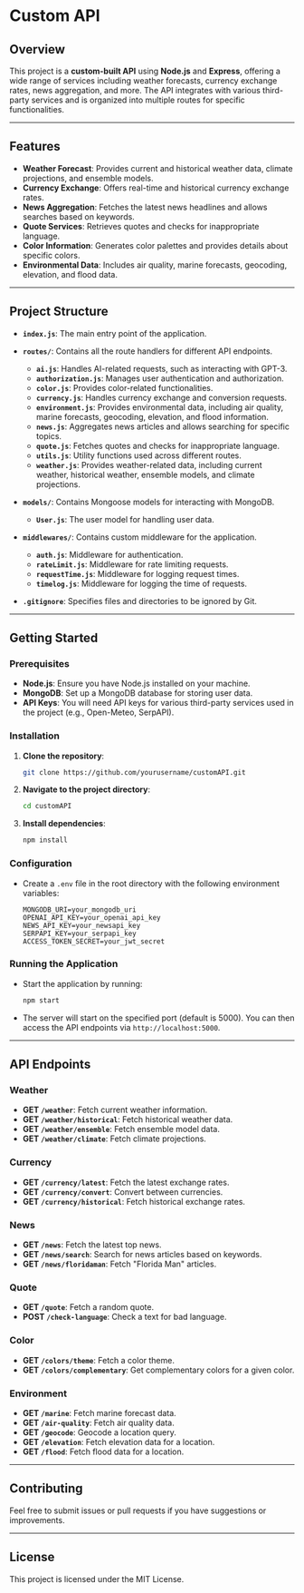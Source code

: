 
# **Custom API**

## **Overview**

This project is a **custom-built API** using **Node.js** and **Express**, offering a wide range of services including weather forecasts, currency exchange rates, news aggregation, and more. The API integrates with various third-party services and is organized into multiple routes for specific functionalities.

---

## **Features**

- **Weather Forecast**: Provides current and historical weather data, climate projections, and ensemble models.
- **Currency Exchange**: Offers real-time and historical currency exchange rates.
- **News Aggregation**: Fetches the latest news headlines and allows searches based on keywords.
- **Quote Services**: Retrieves quotes and checks for inappropriate language.
- **Color Information**: Generates color palettes and provides details about specific colors.
- **Environmental Data**: Includes air quality, marine forecasts, geocoding, elevation, and flood data.

---

## **Project Structure**

- **`index.js`**: The main entry point of the application.

- **`routes/`**: Contains all the route handlers for different API endpoints.
    - **`ai.js`**: Handles AI-related requests, such as interacting with GPT-3.
    - **`authorization.js`**: Manages user authentication and authorization.
    - **`color.js`**: Provides color-related functionalities.
    - **`currency.js`**: Handles currency exchange and conversion requests.
    - **`environment.js`**: Provides environmental data, including air quality, marine forecasts, geocoding, elevation, and flood information.
    - **`news.js`**: Aggregates news articles and allows searching for specific topics.
    - **`quote.js`**: Fetches quotes and checks for inappropriate language.
    - **`utils.js`**: Utility functions used across different routes.
    - **`weather.js`**: Provides weather-related data, including current weather, historical weather, ensemble models, and climate projections.

- **`models/`**: Contains Mongoose models for interacting with MongoDB.
    - **`User.js`**: The user model for handling user data.

- **`middlewares/`**: Contains custom middleware for the application.
    - **`auth.js`**: Middleware for authentication.
    - **`rateLimit.js`**: Middleware for rate limiting requests.
    - **`requestTime.js`**: Middleware for logging request times.
    - **`timelog.js`**: Middleware for logging the time of requests.

- **`.gitignore`**: Specifies files and directories to be ignored by Git.

---

## **Getting Started**

### **Prerequisites**

- **Node.js**: Ensure you have Node.js installed on your machine.
- **MongoDB**: Set up a MongoDB database for storing user data.
- **API Keys**: You will need API keys for various third-party services used in the project (e.g., Open-Meteo, SerpAPI).

### **Installation**

1. **Clone the repository**:
   ```bash
   git clone https://github.com/yourusername/customAPI.git
   ```

2. **Navigate to the project directory**:
   ```bash
   cd customAPI
   ```

3. **Install dependencies**:
   ```bash
   npm install
   ```

### **Configuration**

- Create a `.env` file in the root directory with the following environment variables:
   ```plaintext
   MONGODB_URI=your_mongodb_uri
   OPENAI_API_KEY=your_openai_api_key
   NEWS_API_KEY=your_newsapi_key
   SERPAPI_KEY=your_serpapi_key
   ACCESS_TOKEN_SECRET=your_jwt_secret
   ```

### **Running the Application**

- Start the application by running:
   ```bash
   npm start
   ```
- The server will start on the specified port (default is 5000). You can then access the API endpoints via `http://localhost:5000`.

---

## **API Endpoints**

### **Weather**

- **GET `/weather`**: Fetch current weather information.
- **GET `/weather/historical`**: Fetch historical weather data.
- **GET `/weather/ensemble`**: Fetch ensemble model data.
- **GET `/weather/climate`**: Fetch climate projections.

### **Currency**

- **GET `/currency/latest`**: Fetch the latest exchange rates.
- **GET `/currency/convert`**: Convert between currencies.
- **GET `/currency/historical`**: Fetch historical exchange rates.

### **News**

- **GET `/news`**: Fetch the latest top news.
- **GET `/news/search`**: Search for news articles based on keywords.
- **GET `/news/floridaman`**: Fetch "Florida Man" articles.

### **Quote**

- **GET `/quote`**: Fetch a random quote.
- **POST `/check-language`**: Check a text for bad language.

### **Color**

- **GET `/colors/theme`**: Fetch a color theme.
- **GET `/colors/complementary`**: Get complementary colors for a given color.

### **Environment**

- **GET `/marine`**: Fetch marine forecast data.
- **GET `/air-quality`**: Fetch air quality data.
- **GET `/geocode`**: Geocode a location query.
- **GET `/elevation`**: Fetch elevation data for a location.
- **GET `/flood`**: Fetch flood data for a location.

---

## **Contributing**

Feel free to submit issues or pull requests if you have suggestions or improvements.

---

## **License**

This project is licensed under the MIT License.
